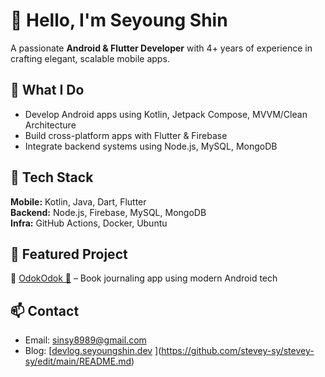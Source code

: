 # 👋 Hello, I'm Seyoung Shin

A passionate **Android & Flutter Developer** with 4+ years of experience in crafting elegant, scalable mobile apps.

## 💼 What I Do
- Develop Android apps using Kotlin, Jetpack Compose, MVVM/Clean Architecture
- Build cross-platform apps with Flutter & Firebase
- Integrate backend systems using Node.js, MySQL, MongoDB

## 🚀 Tech Stack
**Mobile:** Kotlin, Java, Dart, Flutter  
**Backend:** Node.js, Firebase, MySQL, MongoDB  
**Infra:** GitHub Actions, Docker, Ubuntu

## 📌 Featured Project
🔹 [OdokOdok 📘](https://github.com/stevey-sy/odok-compose) – Book journaling app using modern Android tech

## 📫 Contact
- Email: sinsy8989@gmail.com
- Blog: [[devlog.seyoungshin.dev]([https://yourblog.com](https://velog.io/@shin_stealer/posts))
](https://github.com/stevey-sy/stevey-sy/edit/main/README.md)
